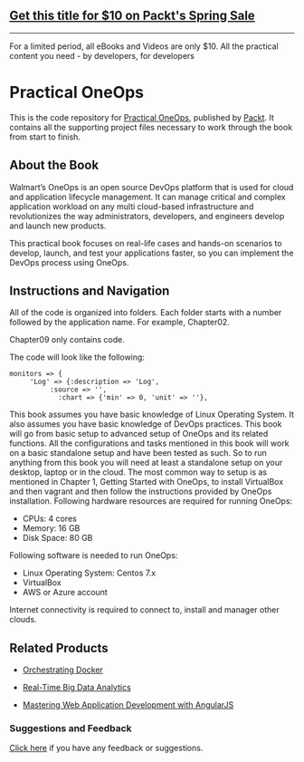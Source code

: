 ## [Get this title for $10 on Packt's Spring Sale](https://www.packt.com/B05571?utm_source=github&utm_medium=packt-github-repo&utm_campaign=spring_10_dollar_2022)
-----
For a limited period, all eBooks and Videos are only $10. All the practical content you need \- by developers, for developers

# Practical OneOps
This is the code repository for [Practical OneOps](https://www.packtpub.com/networking-and-servers/practical-oneops?utm_source=github&utm_medium=repository&utm_campaign=9781786461995), published by [Packt](https://www.packtpub.com/?utm_source=github). It contains all the supporting project files necessary to work through the book from start to finish.
## About the Book
Walmart’s OneOps is an open source DevOps platform that is used for cloud and application lifecycle management. It can manage critical and complex application workload on any multi cloud-based infrastructure and revolutionizes the way administrators, developers, and engineers develop and launch new products.

This practical book focuses on real-life cases and hands-on scenarios to develop, launch, and test your applications faster, so you can implement the DevOps process using OneOps.


## Instructions and Navigation
All of the code is organized into folders. Each folder starts with a number followed by the application name. For example, Chapter02.

Chapter09 only contains code.

The code will look like the following:
```
monitors => {  
     'Log' => {:description => 'Log',
          :source => '',
            :chart => {'min' => 0, 'unit' => ''},
```

This book assumes you have basic knowledge of Linux Operating System. It also assumes you have basic knowledge of DevOps practices. This book will go from basic setup to advanced setup of OneOps and its related functions. All the configurations and tasks mentioned in this book will work on a basic standalone setup and have been tested as such. So to run anything from this book you will need at least a standalone setup on your desktop, laptop or in the cloud. The most common way to setup is as mentioned in Chapter 1, Getting Started with OneOps, to install VirtualBox and then vagrant and then follow the instructions provided by OneOps installation. Following hardware resources are required for running OneOps:

* CPUs: 4 cores
* Memory: 16 GB
* Disk Space: 80 GB

Following software is needed to run OneOps:

* Linux Operating System: Centos 7.x
* VirtualBox
* AWS or Azure account

Internet connectivity is required to connect to, install and manager other clouds.

## Related Products
* [Orchestrating Docker](https://www.packtpub.com/virtualization-and-cloud/orchestrating-docker?utm_source=github&utm_medium=repository&utm_campaign=9781783984787)

* [Real-Time Big Data Analytics](https://www.packtpub.com/big-data-and-business-intelligence/real-time-big-data-analytics?utm_source=github&utm_medium=repository&utm_campaign=9781784391409 )

* [Mastering Web Application Development with AngularJS](https://www.packtpub.com/web-development/mastering-web-application-development-angularjs?utm_source=github&utm_medium=repository&utm_campaign=9781782161820)

### Suggestions and Feedback
[Click here](https://docs.google.com/forms/d/e/1FAIpQLSe5qwunkGf6PUvzPirPDtuy1Du5Rlzew23UBp2S-P3wB-GcwQ/viewform) if you have any feedback or suggestions.
